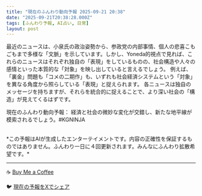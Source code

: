 ```yaml
---
title: "現在のふんわり動向予報 2025-09-21 20:38"
date: "2025-09-21T20:38:28.000Z"
tags: [ふんわり予報, AI占い, 日常]
layout: post
---
```


最近のニュースは、小泉氏の政治姿勢から、参政党の内部事情、個人の悲喜こもごもまで多様な「文脈」を示しています。しかし、Yoneda的視点で見れば、これらのニュースはそれぞれ独自の「表現」をしているものの、社会構造や人々の感情といった本質的な「対象」を映し出していると言えるでしょう。  例えば、「裏金」問題も「コメの二期作」も、いずれも社会経済システムという「対象」を異なる角度から照らしている「表現」と捉えられます。  各ニュースは独自のメッセージを持ちますが、それらを統合的に捉えることで、より深い社会の「構造」が見えてくるはずです。

現在のふんわり動向予報：
経済と社会の微妙な変化が交錯し、新たな地平線が模索されるでしょう。#KGNINJA

<br>
*この予報はAIが生成したエンターテイメントです。内容の正確性を保証するものではありません。ふんわり一日に４回更新されます。みんなにふんわり拡散希望です。*

---
☕️ [Buy Me a Coffee](https://www.buymeacoffee.com/kgninja)

🐦 [現在の予報をXでシェア](https://twitter.com/intent/tweet?text=%E7%8F%BE%E5%9C%A8%E3%81%AE%E3%81%B5%E3%82%93%E3%82%8F%E3%82%8A%E4%BA%88%E5%A0%B1%3A%20%E3%80%8C%E6%9C%80%E8%BF%91%E3%81%AE%E3%83%8B%E3%83%A5%E3%83%BC%E3%82%B9%E3%81%AF%E3%80%81%E5%B0%8F%E6%B3%89%E6%B0%8F%E3%81%AE%E6%94%BF%E6%B2%BB%E5%A7%BF%E5%8B%A2%E3%81%8B%E3%82%89%E3%80%81%E5%8F%82%E6%94%BF%E5%85%9A%E3%81%AE%E5%86%85%E9%83%A8%E4%BA%8B%E6%83%85%E3%80%81%E5%80%8B%E4%BA%BA%E3%81%AE%E6%82%B2%E5%96%9C%E3%81%93%E3%82%82%E3%81%94%E3%82%82%E3%81%BE%E3%81%A7%E5%A4%9A%E6%A7%98%E3%81%AA%E3%80%8C%E6%96%87%E8%84%88%E3%80%8D%E3%82%92%E7%A4%BA%E3%81%97%E3%81%A6%E3%81%84%E3%81%BE%E3%81%99%E3%80%82%E3%80%8D%23KGNINJA%20%E7%B6%9A%E3%81%8D%E3%81%AF%E3%83%96%E3%83%AD%E3%82%B0%E3%81%A7%EF%BC%81%F0%9F%91%87&url=https%3A%2F%2Fkg-ninja.github.io%2FFunwariyoso%2F)
